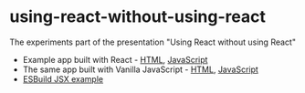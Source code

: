# using-react-without-using-react

The experiments part of the presentation "Using React without using React"

* Example app built with React - [HTML](./app/react.html), [JavaScript](./app/logic-react.js)
* The same app built with Vanilla JavaScript - [HTML](./app/react.html), [JavaScript](./app/logic-vanilla.js)
* [ESBuild JSX example](./jsx)